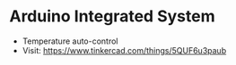 # Arduino Integrated System
- Temperature auto-control
- Visit: https://www.tinkercad.com/things/5QUF6u3paub
